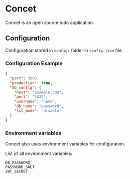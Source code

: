 # Concet

Concet is an open source todo application.

## Configuration

Configuration stored in `configs` folder in `config.json` file.

### Configuration Example

```json
{
  "port": 3000,
  "production": true,
  "db_config": {
    "host": "example.com",
    "port": "5432",
    "username": "name",
    "db_name": "password",
    "ssl_mode": "disable"
  }
}
```

### Environment variables

Concet also uses environment variables for configuration.

List of all environment variables:

```env
DB_PASSWORD
PASSWORD_SALT
JWT_SECRET
```
